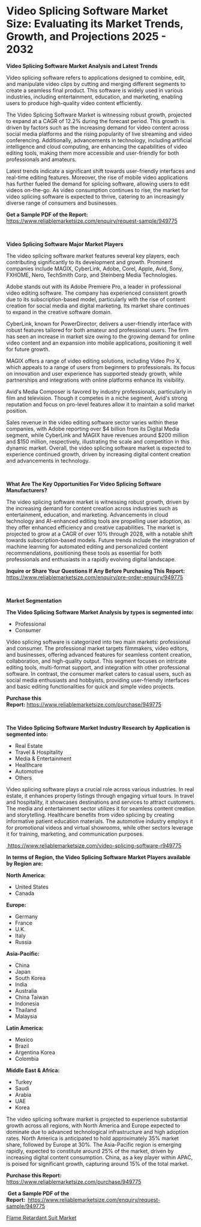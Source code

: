 <p><h1>Video Splicing Software Market Size: Evaluating its Market Trends, Growth, and Projections 2025 - 2032</h1></p><p><strong>Video Splicing Software Market Analysis and Latest Trends</strong></p>
<p><p>Video splicing software refers to applications designed to combine, edit, and manipulate video clips by cutting and merging different segments to create a seamless final product. This software is widely used in various industries, including entertainment, education, and marketing, enabling users to produce high-quality video content efficiently.</p><p>The Video Splicing Software Market is witnessing robust growth, projected to expand at a CAGR of 12.2% during the forecast period. This growth is driven by factors such as the increasing demand for video content across social media platforms and the rising popularity of live streaming and video conferencing. Additionally, advancements in technology, including artificial intelligence and cloud computing, are enhancing the capabilities of video editing tools, making them more accessible and user-friendly for both professionals and amateurs.</p><p>Latest trends indicate a significant shift towards user-friendly interfaces and real-time editing features. Moreover, the rise of mobile video applications has further fueled the demand for splicing software, allowing users to edit videos on-the-go. As video consumption continues to rise, the market for video splicing software is expected to thrive, catering to an increasingly diverse range of consumers and businesses.</p></p>
<p><strong>Get a Sample PDF of the Report:&nbsp;</strong> <a href="https://www.reliablemarketsize.com/enquiry/request-sample/949775?utm_campaign=2803&utm_medium=2&utm_source=Github&utm_content=ia&utm_term=05032025&utm_id=video-splicing-software">https://www.reliablemarketsize.com/enquiry/request-sample/949775</a></p>
<p>&nbsp;</p>
<p><strong>Video Splicing Software Major Market Players</strong></p>
<p><p>The video splicing software market features several key players, each contributing significantly to its development and growth. Prominent companies include MAGIX, CyberLink, Adobe, Corel, Apple, Avid, Sony, FXHOME, Nero, TechSmith Corp, and Steinberg Media Technologies.</p><p>Adobe stands out with its Adobe Premiere Pro, a leader in professional video editing software. The company has experienced consistent growth due to its subscription-based model, particularly with the rise of content creation for social media and digital marketing. Its market share continues to expand in the creative software domain.</p><p>CyberLink, known for PowerDirector, delivers a user-friendly interface with robust features tailored for both amateur and professional users. The firm has seen an increase in market size owing to the growing demand for online video content and an expansion into mobile applications, positioning it well for future growth.</p><p>MAGIX offers a range of video editing solutions, including Video Pro X, which appeals to a range of users from beginners to professionals. Its focus on innovation and user experience has supported steady growth, while partnerships and integrations with online platforms enhance its visibility.</p><p>Avid's Media Composer is favored by industry professionals, particularly in film and television. Though it competes in a niche segment, Avid's strong reputation and focus on pro-level features allow it to maintain a solid market position.</p><p>Sales revenue in the video editing software sector varies within these companies, with Adobe reporting over $4 billion from its Digital Media segment, while CyberLink and MAGIX have revenues around $200 million and $150 million, respectively, illustrating the scale and competition in this dynamic market. Overall, the video splicing software market is expected to experience continued growth, driven by increasing digital content creation and advancements in technology.</p></p>
<p>&nbsp;</p>
<p><strong>What Are The Key Opportunities For Video Splicing Software Manufacturers?</strong></p>
<p><p>The video splicing software market is witnessing robust growth, driven by the increasing demand for content creation across industries such as entertainment, education, and marketing. Advancements in cloud technology and AI-enhanced editing tools are propelling user adoption, as they offer enhanced efficiency and creative capabilities. The market is projected to grow at a CAGR of over 10% through 2028, with a notable shift towards subscription-based models. Future trends include the integration of machine learning for automated editing and personalized content recommendations, positioning these tools as essential for both professionals and enthusiasts in a rapidly evolving digital landscape.</p></p>
<p><strong>Inquire or Share Your Questions If Any Before Purchasing This Report:</strong> <a href="https://www.reliablemarketsize.com/enquiry/pre-order-enquiry/949775?utm_campaign=2803&utm_medium=2&utm_source=Github&utm_content=ia&utm_term=05032025&utm_id=video-splicing-software">https://www.reliablemarketsize.com/enquiry/pre-order-enquiry/949775</a></p>
<p>&nbsp;</p>
<p><strong>Market Segmentation</strong></p>
<p><strong>The Video Splicing Software Market Analysis by types is segmented into:</strong></p>
<p><ul><li>Professional</li><li>Consumer</li></ul></p>
<p><p>Video splicing software is categorized into two main markets: professional and consumer. The professional market targets filmmakers, video editors, and businesses, offering advanced features for seamless content creation, collaboration, and high-quality output. This segment focuses on intricate editing tools, multi-format support, and integration with other professional software. In contrast, the consumer market caters to casual users, such as social media enthusiasts and hobbyists, providing user-friendly interfaces and basic editing functionalities for quick and simple video projects.</p></p>
<p><strong>Purchase this Report:&nbsp;</strong><a href="https://www.reliablemarketsize.com/purchase/949775?utm_campaign=2803&utm_medium=2&utm_source=Github&utm_content=ia&utm_term=05032025&utm_id=video-splicing-software">https://www.reliablemarketsize.com/purchase/949775</a></p>
<p>&nbsp;</p>
<p><strong>The Video Splicing Software Market Industry Research by Application is segmented into:</strong></p>
<p><ul><li>Real Estate</li><li>Travel & Hospitality</li><li>Media & Entertainment</li><li>Healthcare</li><li>Automotive</li><li>Others</li></ul></p>
<p><p>Video splicing software plays a crucial role across various industries. In real estate, it enhances property listings through engaging virtual tours. In travel and hospitality, it showcases destinations and services to attract customers. The media and entertainment sector utilizes it for seamless content creation and storytelling. Healthcare benefits from video splicing by creating informative patient education materials. The automotive industry employs it for promotional videos and virtual showrooms, while other sectors leverage it for training, marketing, and communication purposes.</p></p>
<p><a href="https://www.reliablemarketsize.com/video-splicing-software-r949775?utm_campaign=2803&utm_medium=2&utm_source=Github&utm_content=ia&utm_term=05032025&utm_id=video-splicing-software">&nbsp;https://www.reliablemarketsize.com/video-splicing-software-r949775</a></p>
<p><strong>In terms of Region, the Video Splicing Software Market Players available by Region are:</strong></p>
<p>
    <p> <strong> North America: </strong>
        <ul>
            <li>United States</li>
            <li>Canada</li>
        </ul>
        </p> 
    <p> <strong> Europe: </strong>
        <ul>
            <li>Germany</li>
            <li>France</li>
            <li>U.K.</li>
            <li>Italy</li>
            <li>Russia</li>
        </ul>
        </p> 
    <p> <strong> Asia-Pacific: </strong>
        <ul>
            <li>China</li>
            <li>Japan</li>
            <li>South Korea</li>
            <li>India</li>
            <li>Australia</li>
            <li>China Taiwan</li>
            <li>Indonesia</li>
            <li>Thailand</li>
            <li>Malaysia</li>
        </ul>
        </p> 
    <p> <strong> Latin America: </strong>
        <ul>
            <li>Mexico</li>
            <li>Brazil</li>
            <li>Argentina Korea</li>
            <li>Colombia</li>
        </ul>
        </p> 
    <p> <strong> Middle East & Africa: </strong>
        <ul>
            <li>Turkey</li>
            <li>Saudi</li>
            <li>Arabia</li>
            <li>UAE</li>
            <li>Korea</li>
        </ul>
    </p>
    </p>
<p><p>The video splicing software market is projected to experience substantial growth across all regions, with North America and Europe expected to dominate due to advanced technological infrastructure and high adoption rates. North America is anticipated to hold approximately 35% market share, followed by Europe at 30%. The Asia-Pacific region is emerging rapidly, expected to constitute around 25% of the market, driven by increasing digital content consumption. China, as a key player within APAC, is poised for significant growth, capturing around 15% of the total market.</p></p>
<p><strong>Purchase this Report: </strong><a href="https://www.reliablemarketsize.com/purchase/949775?utm_campaign=2803&utm_medium=2&utm_source=Github&utm_content=ia&utm_term=05032025&utm_id=video-splicing-software">https://www.reliablemarketsize.com/purchase/949775</a></p>
<p>&nbsp;<strong>Get a Sample PDF of the Report:&nbsp;&nbsp;</strong><a href="https://www.reliablemarketsize.com/enquiry/request-sample/949775?utm_campaign=2803&utm_medium=2&utm_source=Github&utm_content=ia&utm_term=05032025&utm_id=video-splicing-software">https://www.reliablemarketsize.com/enquiry/request-sample/949775</a></p>
<p><strong></strong></p>
<p><p><a href="https://github.com/xanaanenkaly/Market-Research-Report-List-1/blob/main/flame-retardant-suit-market.md?utm_campaign=2803&utm_medium=2&utm_source=Github&utm_content=ia&utm_term=05032025&utm_id=video-splicing-software">Flame Retardant Suit Market</a></p></p>